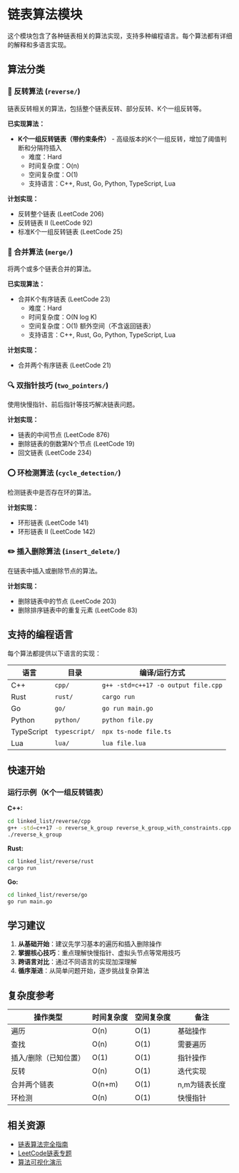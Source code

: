 # 链表算法模块

这个模块包含了各种链表相关的算法实现，支持多种编程语言。每个算法都有详细的解释和多语言实现。

## 算法分类

### 🔄 反转算法 (`reverse/`)
链表反转相关的算法，包括整个链表反转、部分反转、K个一组反转等。

**已实现算法：**
- **K个一组反转链表（带约束条件）** - 高级版本的K个一组反转，增加了阈值判断和分隔符插入
  - 难度：Hard
  - 时间复杂度：O(n)
  - 空间复杂度：O(1)
  - 支持语言：C++, Rust, Go, Python, TypeScript, Lua

**计划实现：**
- 反转整个链表 (LeetCode 206)
- 反转链表 II (LeetCode 92)
- 标准K个一组反转链表 (LeetCode 25)

### 🤝 合并算法 (`merge/`)
将两个或多个链表合并的算法。

**已实现算法：**
- 合并K个有序链表 (LeetCode 23)
  - 难度：Hard
  - 时间复杂度：O(N log K)
  - 空间复杂度：O(1) 额外空间（不含返回链表）
  - 支持语言：C++, Rust, Go, Python, TypeScript, Lua

**计划实现：**
- 合并两个有序链表 (LeetCode 21)

### 🔍 双指针技巧 (`two_pointers/`)
使用快慢指针、前后指针等技巧解决链表问题。

**计划实现：**
- 链表的中间节点 (LeetCode 876)
- 删除链表的倒数第N个节点 (LeetCode 19)
- 回文链表 (LeetCode 234)

### ⭕ 环检测算法 (`cycle_detection/`)
检测链表中是否存在环的算法。

**计划实现：**
- 环形链表 (LeetCode 141)
- 环形链表 II (LeetCode 142)

### ✏️ 插入删除算法 (`insert_delete/`)
在链表中插入或删除节点的算法。

**计划实现：**
- 删除链表中的节点 (LeetCode 203)
- 删除排序链表中的重复元素 (LeetCode 83)

## 支持的编程语言

每个算法都提供以下语言的实现：

| 语言 | 目录 | 编译/运行方式 |
|------|------|--------------|
| C++ | `cpp/` | `g++ -std=c++17 -o output file.cpp` |
| Rust | `rust/` | `cargo run` |
| Go | `go/` | `go run main.go` |
| Python | `python/` | `python file.py` |
| TypeScript | `typescript/` | `npx ts-node file.ts` |
| Lua | `lua/` | `lua file.lua` |

## 快速开始

### 运行示例（K个一组反转链表）

**C++:**
```bash
cd linked_list/reverse/cpp
g++ -std=c++17 -o reverse_k_group reverse_k_group_with_constraints.cpp
./reverse_k_group
```

**Rust:**
```bash
cd linked_list/reverse/rust
cargo run
```

**Go:**
```bash
cd linked_list/reverse/go
go run main.go
```

## 学习建议

1. **从基础开始**：建议先学习基本的遍历和插入删除操作
2. **掌握核心技巧**：重点理解快慢指针、虚拟头节点等常用技巧
3. **跨语言对比**：通过不同语言的实现加深理解
4. **循序渐进**：从简单问题开始，逐步挑战复杂算法

## 复杂度参考

| 操作类型 | 时间复杂度 | 空间复杂度 | 备注 |
|----------|------------|------------|------|
| 遍历 | O(n) | O(1) | 基础操作 |
| 查找 | O(n) | O(1) | 需要遍历 |
| 插入/删除（已知位置） | O(1) | O(1) | 指针操作 |
| 反转 | O(n) | O(1) | 迭代实现 |
| 合并两个链表 | O(n+m) | O(1) | n,m为链表长度 |
| 环检测 | O(n) | O(1) | 快慢指针 |

## 相关资源

- [链表算法完全指南](../docs/linked_list_algorithms.md)
- [LeetCode链表专题](https://leetcode.com/tag/linked-list/)
- [算法可视化演示](https://visualgo.net/en/list)
